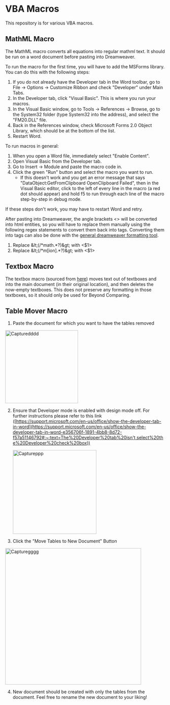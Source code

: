 # VBA Macros

This repository is for various VBA macros.

## MathML Macro
The MathML macro converts all equations into regular mathml text. It should be run on a word document before pasting into Dreamweaver.

To run the macro for the first time, you will have to add the MSForms library. You can do this with the following steps:
1. If you do not already have the Developer tab in the Word toolbar, go to File -> Options -> Customize Ribbon and check "Developer" under Main Tabs.
2. In the Developer tab, click "Visual Basic". This is where you run your macros.
3. In the Visual Basic window, go to Tools -> References -> Browse, go to the System32 folder (type System32 into the address), and select the "FM20.DLL" file.
4. Back in the References window, check Microsoft Forms 2.0 Object Library, which should be at the bottom of the list.
5. Restart Word.

To run macros in general:
1. When you open a Word file, immediately select "Enable Content".
2. Open Visual Basic from the Developer tab.
3. Go to Insert -> Module and paste the macro code in.
4. Click the green "Run" button and select the macro you want to run.
    - If this doesn't work and you get an error message that says "DataObject:GetFromClipboard OpenClipboard Failed", then in the Visual Basic editor, click to the left of every line in the macro (a red dot should appear) and hold f5 to run through each line of the macro step-by-step in debug mode.

If these steps don't work, you may have to restart Word and retry.

After pasting into Dreamweaver, the angle brackets <> will be converted into html entities, so you will have to replace them manually using the following regex statements to convert them back into tags. Converting them into tags can also be done with the [general dreamweaver formatting tool](https://commwebteam.github.io/gen_dw_format/dreamweaver_paste_formatter/dw_paste_format.html).
1. Replace &amp;lt;(/&ast;math.&ast;?)&amp;gt; with &lt;$1&gt;
2. Replace &amp;lt;(/&ast;m[ion].&ast;?)&amp;gt; with &lt;$1&gt;

## Textbox Macro
The textbox macro (sourced from [here](https://word.tips.net/T001690_Removing_All_Text_Boxes_In_a_Document.html)) moves text out of textboxes and into the main document (in their original location), and then deletes the now-empty textboxes. This does not preserve any formatting in those textboxes, so it should only be used for Beyond Comparing.

## Table Mover Macro
1. Paste the document for which you want to have the tables removed
 <img width="229" alt="Capturedddd" src="https://user-images.githubusercontent.com/56009508/192818277-7ad3850e-d8d6-46eb-a544-1e3cdf13aa04.PNG">

2. Ensure that Developer mode is enabled with design mode off. For further instructions please refer to this link ([https://support.microsoft.com/en-us/office/show-the-developer-tab-in-word](https://support.microsoft.com/en-us/office/show-the-developer-tab-in-word-e356706f-1891-4bb8-8d72-f57a51146792#:~:text=The%20Developer%20tab%20isn't,select%20the%20Developer%20check%20box)) 
   
   <img width="263" alt="Captureppp" src="https://user-images.githubusercontent.com/56009508/192818785-f84edb11-dcaf-43e1-953b-7e8b998b382c.PNG">

3. Click the "Move Tables to New Document" Button
 <img width="428" alt="Capturegggg" src="https://user-images.githubusercontent.com/56009508/192819533-06d89821-4331-4342-a205-791d9b4fa0ed.PNG">

4. New document should be created with only the tables from the document. Feel free to rename the new document to your liking!
